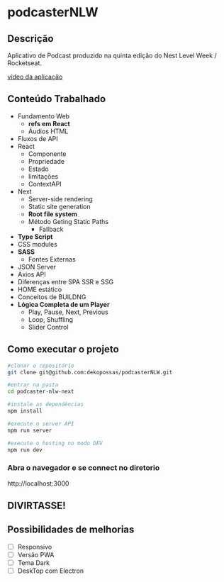 # podcasterNLW
## Descrição
Aplicativo de Podcast produzido na quinta edição do Nest Level Week / Rocketseat.

[vídeo da aplicação](https://www.linkedin.com/feed/update/urn:li:activity:6792212533198548992/)

## Conteúdo Trabalhado
- Fundamento Web
  - <b>refs em React</b>
  - Áudios HTML
- Fluxos de API
- React
  - Componente
  - Propriedade
  - Estado
  - limitações
  - ContextAPI
- Next
  - Server-side rendering
  - Static site generation
  - <b>Root file system</b>
  - Método Geting Static Paths
    - Fallback
- <b>Type Script</b>
- CSS modules
- <b>SASS</b>
  - Fontes Externas
- JSON Server
- Axios API
- Diferenças entre SPA SSR e SSG
- HOME estático
- Conceitos de BUILDNG
- <b>Lógica Completa de um Player</b>
  - Play, Pause, Next, Previous
  - Loop, Shuffling
  - Slider Control

## Como executar o projeto
```bash
#clonar o repositório
git clone git@github.com:dekopossas/podcasterNLW.git

#entrar na pasta
cd podcaster-nlw-next

#instale as dependências
npm install

#execute o server API
npm run server

#execute o hosting no modo DEV
npm run dev
```
### Abra o navegador e se connect no diretorio
http://localhost:3000

## DIVIRTASSE!


## Possibilidades de melhorias

- [ ] Responsivo
- [ ] Versão PWA
- [ ] Tema Dark
- [ ] DeskTop com Electron
